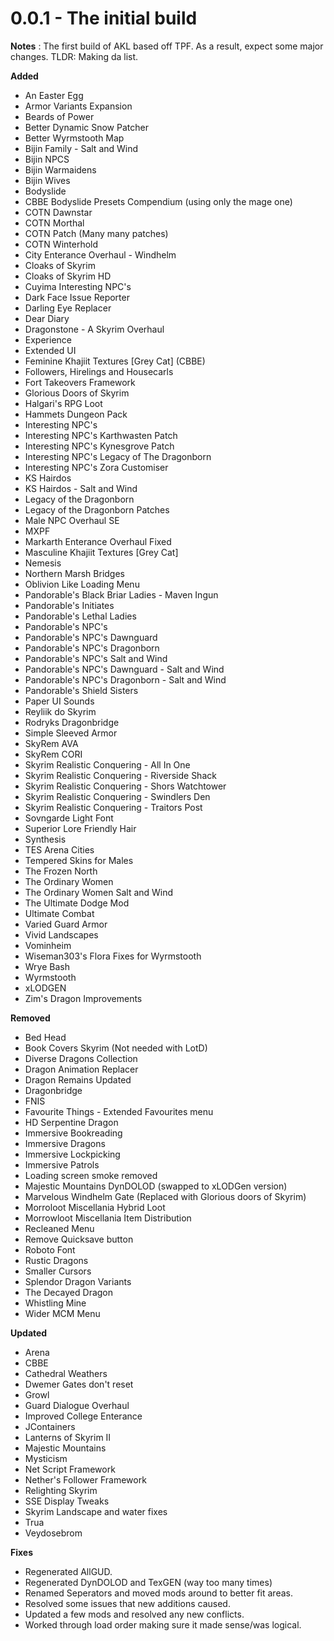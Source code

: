 # 0.0.1 - The initial build

**Notes** : The first build of AKL based off TPF. As a result, expect some major changes. TLDR: Making da list.

**Added**
- An Easter Egg
- Armor Variants Expansion
- Beards of Power
- Better Dynamic Snow Patcher
- Better Wyrmstooth Map
- Bijin Family - Salt and Wind
- Bijin NPCS
- Bijin Warmaidens
- Bijin Wives
- Bodyslide
- CBBE Bodyslide Presets Compendium (using only the mage one)
- COTN Dawnstar
- COTN Morthal
- COTN Patch (Many many patches)
- COTN Winterhold
- City Enterance Overhaul - Windhelm
- Cloaks of Skyrim
- Cloaks of Skyrim HD
- Cuyima Interesting NPC's
- Dark Face Issue Reporter
- Darling Eye Replacer
- Dear Diary
- Dragonstone - A Skyrim Overhaul
- Experience
- Extended UI
- Feminine Khajiit Textures [Grey Cat] (CBBE)
- Followers, Hirelings and Housecarls
- Fort Takeovers Framework
- Glorious Doors of Skyrim
- Halgari's RPG Loot
- Hammets Dungeon Pack
- Interesting NPC's
- Interesting NPC's Karthwasten Patch
- Interesting NPC's Kynesgrove Patch
- Interesting NPC's Legacy of The Dragonborn
- Interesting NPC's Zora Customiser
- KS Hairdos
- KS Hairdos - Salt and Wind
- Legacy of the Dragonborn
- Legacy of the Dragonborn Patches
- Male NPC Overhaul SE
- MXPF
- Markarth Enterance Overhaul Fixed
- Masculine Khajiit Textures [Grey Cat]
- Nemesis
- Northern Marsh Bridges
- Oblivion Like Loading Menu
- Pandorable's Black Briar Ladies - Maven Ingun
- Pandorable's Initiates
- Pandorable's Lethal Ladies
- Pandorable's NPC's
- Pandorable's NPC's Dawnguard
- Pandorable's NPC's Dragonborn
- Pandorable's NPC's Salt and Wind
- Pandorable's NPC's Dawnguard - Salt and Wind
- Pandorable's NPC's Dragonborn - Salt and Wind
- Pandorable's Shield Sisters
- Paper UI Sounds
- Reyliik do Skyrim
- Rodryks Dragonbridge
- Simple Sleeved Armor
- SkyRem AVA
- SkyRem CORI
- Skyrim Realistic Conquering - All In One
- Skyrim Realistic Conquering - Riverside Shack
- Skyrim Realistic Conquering - Shors Watchtower
- Skyrim Realistic Conquering - Swindlers Den
- Skyrim Realistic Conquering - Traitors Post
- Sovngarde Light Font
- Superior Lore Friendly Hair
- Synthesis
- TES Arena Cities
- Tempered Skins for Males
- The Frozen North
- The Ordinary Women
- The Ordinary Women Salt and Wind
- The Ultimate Dodge Mod
- Ultimate Combat
- Varied Guard Armor
- Vivid Landscapes
- Vominheim
- Wiseman303's Flora Fixes for Wyrmstooth
- Wrye Bash
- Wyrmstooth
- xLODGEN
- Zim's Dragon Improvements

**Removed**
- Bed Head
- Book Covers Skyrim (Not needed with LotD)
- Diverse Dragons Collection
- Dragon Animation Replacer
- Dragon Remains Updated
- Dragonbridge
- FNIS
- Favourite Things - Extended Favourites menu
- HD Serpentine Dragon
- Immersive Bookreading
- Immersive Dragons
- Immersive Lockpicking
- Immersive Patrols
- Loading screen smoke removed
- Majestic Mountains DynDOLOD (swapped to xLODGen version)
- Marvelous Windhelm Gate (Replaced with Glorious doors of Skyrim)
- Morroloot Miscellania Hybrid Loot
- Morrowloot Miscellania Item Distribution
- Recleaned Menu
- Remove Quicksave button
- Roboto Font
- Rustic Dragons
- Smaller Cursors
- Splendor Dragon Variants
- The Decayed Dragon
- Whistling Mine
- Wider MCM Menu

**Updated**
- Arena
- CBBE
- Cathedral Weathers
- Dwemer Gates don't reset
- Growl
- Guard Dialogue Overhaul
- Improved College Enterance
- JContainers
- Lanterns of Skyrim II
- Majestic Mountains
- Mysticism
- Net Script Framework
- Nether's Follower Framework
- Relighting Skyrim
- SSE Display Tweaks
- Skyrim Landscape and water fixes
- Trua
- Veydosebrom

**Fixes**
- Regenerated AllGUD.
- Regenerated DynDOLOD and TexGEN (way too many times)
- Renamed Seperators and moved mods around to better fit areas.
- Resolved some issues that new additions caused.
- Updated a few mods and resolved any new conflicts.
- Worked through load order making sure it made sense/was logical.
